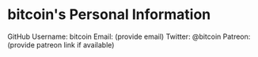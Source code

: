 # bitcoin's Personal Information
GitHub Username: bitcoin
Email: (provide email)
Twitter: @bitcoin
Patreon: (provide patreon link if available)
